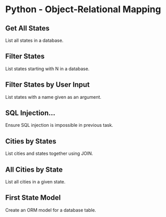 # Python - Object-Relational Mapping

## Get All States
List all states in a database.

## Filter States
List states starting with N in a database.

## Filter States by User Input
List states with a name given as an argument.

## SQL Injection...
Ensure SQL injection is impossible in previous task.

## Cities by States
List cities and states together using JOIN.

## All Cities by State
List all cities in a given state.

## First State Model
Create an ORM model for a database table.
